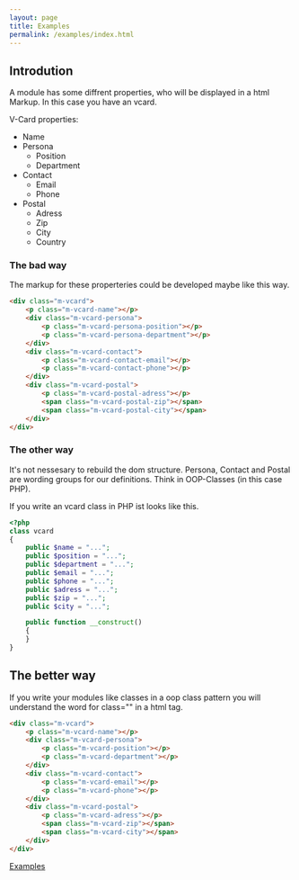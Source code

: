 ```yaml
---
layout: page
title: Examples
permalink: /examples/index.html
---
```

## Introdution

A module has some diffrent properties, who will be displayed in a html Markup.
In this case you have an vcard.

V-Card properties:

- Name
- Persona
	- Position
	- Department
- Contact
	- Email
	- Phone
- Postal
	- Adress
	- Zip
	- City 
	- Country

### The bad way

The markup for these properteries could be developed maybe like this way.


```html
<div class="m-vcard">
	<p class="m-vcard-name"></p>
	<div class="m-vcard-persona">
		<p class="m-vcard-persona-position"></p>
		<p class="m-vcard-persona-department"></p>
	</div>
	<div class="m-vcard-contact">
		<p class="m-vcard-contact-email"></p>
		<p class="m-vcard-contact-phone"></p>
	</div>
	<div class="m-vcard-postal">
		<p class="m-vcard-postal-adress"></p>
		<span class="m-vcard-postal-zip"></span>
		<span class="m-vcard-postal-city"></span>
	</div>
</div>
```

### The other way

It's not nessesary to rebuild the dom structure.
Persona, Contact and Postal are wording groups for our definitions.
Think in OOP-Classes (in this case PHP).

If you write an vcard class in PHP ist looks like this.

```php
<?php
class vcard
{
	public $name = "...";
	public $position = "...";
	public $department = "...";
	public $email = "...";
	public $phone = "...";
	public $adress = "...";
	public $zip = "...";
	public $city = "...";

	public function __construct()
	{
	}
}
```

## The better way

If you write your modules like classes in a oop class pattern you 
will understand the word for class="" in a html tag.

```html
<div class="m-vcard">
	<p class="m-vcard-name"></p>
	<div class="m-vcard-persona">
		<p class="m-vcard-position"></p>
		<p class="m-vcard-department"></p>
	</div>
	<div class="m-vcard-contact">
		<p class="m-vcard-email"></p>
		<p class="m-vcard-phone"></p>
	</div>
	<div class="m-vcard-postal">
		<p class="m-vcard-adress"></p>
		<span class="m-vcard-zip"></span>
		<span class="m-vcard-city"></span>
	</div>
</div>
```


[Examples](example_list.html)



